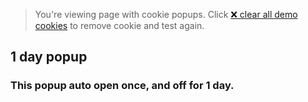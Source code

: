 > You're viewing page with cookie popups. Click [❌ clear all demo cookies](?clear-all-cookie) to remove cookie and test
> again.

<div data-easy-popup='{"id": "popup-cookie","autoShow": "true", "cookie": "1 day"}'>
    <!-- Popup content -->
<h2>1 day popup</h2>  
<h3>This popup auto open once, and off for 1 day.</h3>
</div>